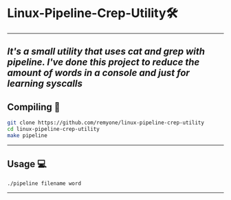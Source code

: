 # Linux-Pipeline-Crep-Utility🛠️
---
*It's a small utility that uses cat and grep with pipeline. I've done this project to reduce the amount of words in a console and just for learning syscalls*
---

## Compiling 🔧
```bash
git clone https://github.com/remyone/linux-pipeline-crep-utility
cd linux-pipeline-crep-utility
make pipeline
```

---

## Usage 💻
```bash
./pipeline filename word
```
---
